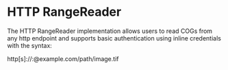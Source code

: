 # HTTP RangeReader

The HTTP RangeReader implementation allows users to read COGs from any http endpoint and supports basic authentication 
using inline credentials with the syntax:

http[s]://<username>:<password>@example.com/path/image.tif